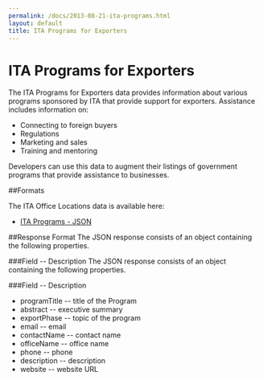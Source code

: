 ```yaml
---
permalink: /docs/2013-08-21-ita-programs.html
layout: default
title: ITA Programs for Exporters
---
```


# ITA Programs for Exporters

The ITA Programs for Exporters data provides information about various programs sponsored by ITA that provide support for exporters. Assistance includes information on:
* Connecting to foreign buyers
* Regulations
* Marketing and sales
* Training and mentoring
 
Developers can use this data to augment their listings of government programs that provide assistance to businesses.

##Formats

The ITA Office Locations data is available here:
* [ITA Programs - JSON](/data/ita_programs.json)

##Response Format
The JSON response consists of an object containing the following properties.

###Field -- Description
The JSON response consists of an object containing the following properties.

###Field -- Description
* programTitle -- title of the Program
* abstract -- executive summary
* exportPhase -- topic of the program
* email	-- email
* contactName -- contact name
* officeName -- office name
* phone -- phone
* description -- description
* website -- website URL
